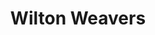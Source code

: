 ---
title: "Wilton Weavers"
url: /cherthala/wilton-weavers-sakthiswaram-vayalar-road/
shop: carpet
---
